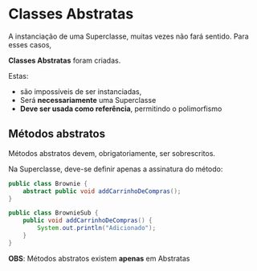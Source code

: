 # Classes Abstratas

A instanciação de uma Superclasse, muitas vezes não fará sentido. Para esses casos, 

**Classes Abstratas** foram criadas.

Estas:
- são impossíveis de ser instanciadas,
- Será **necessariamente** uma Superclasse
- **Deve ser usada como referência**, permitindo o polimorfismo


## Métodos abstratos

Métodos abstratos devem, obrigatoriamente, ser sobrescritos.

Na Superclasse, deve-se definir apenas a assinatura do método:
```java
public class Brownie {
    abstract public void addCarrinhoDeCompras();
}

public class BrownieSub {
    public void addCarrinhoDeCompras() {
        System.out.println("Adicionado");
    }
}
```

**OBS**: Métodos abstratos existem **apenas** em Abstratas